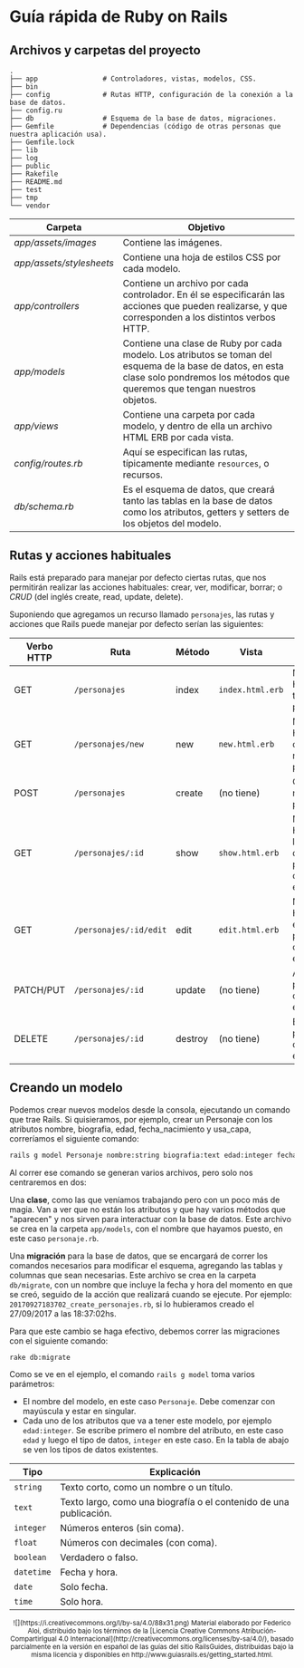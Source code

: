 # Guía rápida de Ruby on Rails

## Archivos y carpetas del proyecto

```
.
├── app                # Controladores, vistas, modelos, CSS.
├── bin            
├── config             # Rutas HTTP, configuración de la conexión a la base de datos.
├── config.ru
├── db                 # Esquema de la base de datos, migraciones.
├── Gemfile            # Dependencias (código de otras personas que nuestra aplicación usa).
├── Gemfile.lock
├── lib
├── log
├── public
├── Rakefile
├── README.md
├── test
├── tmp
└── vendor
```

|Carpeta|Objetivo|
|-------|--------|
|_app/assets/images_        |Contiene las imágenes.|
|_app/assets/stylesheets_   |Contiene una hoja de estilos CSS por cada modelo.|
|_app/controllers_          |Contiene un archivo por cada controlador. En él se especificarán las acciones que pueden realizarse, y que corresponden a los distintos verbos HTTP.|
|_app/models_               |Contiene una clase de Ruby por cada modelo. Los atributos se toman del esquema de la base de datos, en esta clase solo pondremos los métodos que queremos que tengan nuestros objetos.|
|_app/views_                |Contiene una carpeta por cada modelo, y dentro de ella un archivo HTML ERB por cada vista.|
|_config/routes.rb_         |Aquí se especifican las rutas, típicamente mediante `resources`, o recursos.|
|_db/schema.rb_             |Es el esquema de datos, que creará tanto las tablas en la base de datos como los atributos, getters y setters de los objetos del modelo.|


## Rutas y acciones habituales

Rails está preparado para manejar por defecto ciertas rutas, que nos permitirán realizar las acciones habituales: crear, ver, modificar, borrar; o _CRUD_ (del inglés create, read, update, delete). 

Suponiendo que agregamos un recurso llamado `personajes`, las rutas y acciones que Rails puede manejar por defecto serían las siguientes:

|Verbo HTTP|Ruta|Método|Vista|Se usa para...|
|----------|----|------|-----|--------------|
|GET        |`/personajes`            |index       |`index.html.erb` |Muestra un HTML con todos los personajes.|
|GET        |`/personajes/new`        |new         |`new.html.erb`   |Muestra un HTML para crear un nuevo personaje.|
|POST       |`/personajes`            |create      |(no tiene)       |Crea un nuevo personaje.|
|GET        |`/personajes/:id`        |show        |`show.html.erb`  |Muestra un HTML con los datos del personaje con el `id` elegido.|
|GET        |`/personajes/:id/edit`   |edit        |`edit.html.erb`  |Muestra un HTML para editar el personaje con el `id` elegido.|
|PATCH/PUT  |`/personajes/:id`        |update      |(no tiene)       |Actualiza el personaje con el `id` elegido.|
|DELETE     |`/personajes/:id`        |destroy     |(no tiene)       |Borra el personaje con el `id` elegido.|

## Creando un modelo

Podemos crear nuevos modelos desde la consola, ejecutando un comando que trae Rails. Si quisieramos, por ejemplo, crear un Personaje con los atributos nombre, biografia, edad, fecha_nacimiento y usa_capa, correríamos el siguiente comando:

```bash
rails g model Personaje nombre:string biografia:text edad:integer fecha_nacimiento:date usa_capa:boolean
```

Al correr ese comando se generan varios archivos, pero solo nos centraremos en dos:

Una **clase**, como las que veníamos trabajando pero con un poco más de magia. Van a ver que no están los atributos y que hay varios métodos que "aparecen" y nos sirven para interactuar con la base de datos. Este archivo se crea en la carpeta `app/models`, con el nombre que hayamos puesto, en este caso `personaje.rb`.

Una **migración** para la base de datos, que se encargará de correr los comandos necesarios para modificar el esquema, agregando las tablas y columnas que sean necesarias. Este archivo se crea en la carpeta `db/migrate`, con un nombre que incluye la fecha y hora del momento en que se creó, seguido de la acción que realizará cuando se ejecute. Por ejemplo: `20170927183702_create_personajes.rb`, si lo hubieramos creado el 27/09/2017 a las 18:37:02hs.

Para que este cambio se haga efectivo, debemos correr las migraciones con el siguiente comando:

```bash
rake db:migrate
```

Como se ve en el ejemplo, el comando `rails g model` toma varios parámetros:

* El nombre del modelo, en este caso `Personaje`. Debe comenzar con mayúscula y estar en singular.
* Cada uno de los atributos que va a tener este modelo, por ejemplo `edad:integer`. Se escribe primero el nombre del atributo, en este caso `edad` y luego el tipo de datos, `integer` en este caso. En la tabla de abajo se ven los tipos de datos existentes.

|Tipo|Explicación|
|----------|----|
|`string`      |Texto corto, como un nombre o un título.|
|`text`        |Texto largo, como una biografía o el contenido de una publicación.|
|`integer`     |Números enteros (sin coma).|
|`float`       |Números con decimales (con coma).|
|`boolean`     |Verdadero o falso.|
|`datetime`    |Fecha y hora.|
|`date`        |Solo fecha.|
|`time`        |Solo hora.|

<center>
<small>
<p>
![](https://i.creativecommons.org/l/by-sa/4.0/88x31.png)    
Material elaborado por Federico Aloi, distribuido bajo los términos de la [Licencia Creative Commons Atribución-CompartirIgual 4.0 Internacional](http://creativecommons.org/licenses/by-sa/4.0/), basado parcialmente en la versión en español de las guías del sitio RailsGuides, distribuidas bajo la misma licencia y disponibles en http://www.guiasrails.es/getting_started.html.
</p>
</small>
</center>